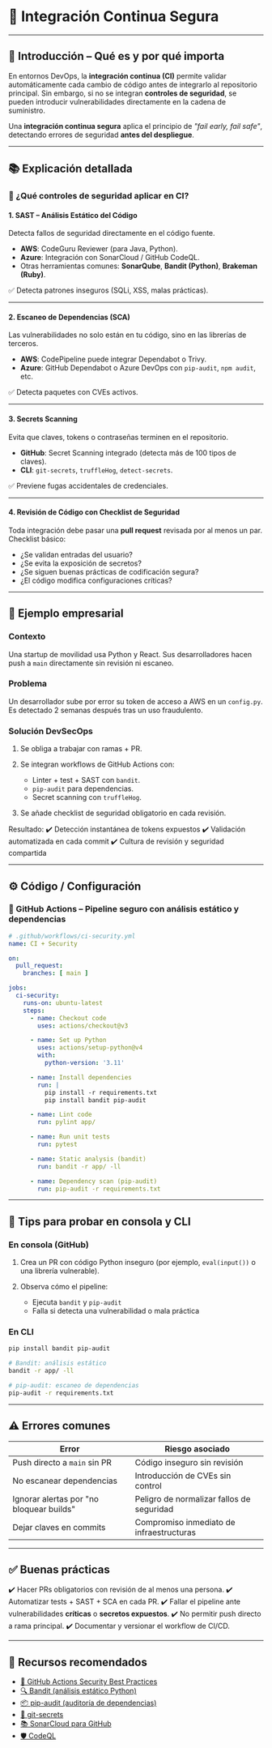 # 🔄 Integración Continua Segura

---

## 🧭 Introducción – Qué es y por qué importa

En entornos DevOps, la **integración continua (CI)** permite validar automáticamente cada cambio de código antes de integrarlo al repositorio principal.
Sin embargo, si no se integran **controles de seguridad**, se pueden introducir vulnerabilidades directamente en la cadena de suministro.

Una **integración continua segura** aplica el principio de *"fail early, fail safe"*, detectando errores de seguridad **antes del despliegue**.

---

## 📚 Explicación detallada

### 🧪 ¿Qué controles de seguridad aplicar en CI?

#### 1. **SAST – Análisis Estático del Código**

Detecta fallos de seguridad directamente en el código fuente.

* **AWS**: CodeGuru Reviewer (para Java, Python).
* **Azure**: Integración con SonarCloud / GitHub CodeQL.
* Otras herramientas comunes: **SonarQube**, **Bandit (Python)**, **Brakeman (Ruby)**.

✅ Detecta patrones inseguros (SQLi, XSS, malas prácticas).

---

#### 2. **Escaneo de Dependencias (SCA)**

Las vulnerabilidades no solo están en tu código, sino en las librerías de terceros.

* **AWS**: CodePipeline puede integrar Dependabot o Trivy.
* **Azure**: GitHub Dependabot o Azure DevOps con `pip-audit`, `npm audit`, etc.

✅ Detecta paquetes con CVEs activos.

---

#### 3. **Secrets Scanning**

Evita que claves, tokens o contraseñas terminen en el repositorio.

* **GitHub**: Secret Scanning integrado (detecta más de 100 tipos de claves).
* **CLI**: `git-secrets`, `truffleHog`, `detect-secrets`.

✅ Previene fugas accidentales de credenciales.

---

#### 4. **Revisión de Código con Checklist de Seguridad**

Toda integración debe pasar una **pull request** revisada por al menos un par.
Checklist básico:

* ¿Se validan entradas del usuario?
* ¿Se evita la exposición de secretos?
* ¿Se siguen buenas prácticas de codificación segura?
* ¿El código modifica configuraciones críticas?

---

## 💼 Ejemplo empresarial

### Contexto

Una startup de movilidad usa Python y React. Sus desarrolladores hacen push a `main` directamente sin revisión ni escaneo.

### Problema

Un desarrollador sube por error su token de acceso a AWS en un `config.py`. Es detectado 2 semanas después tras un uso fraudulento.

### Solución DevSecOps

1. Se obliga a trabajar con ramas + PR.
2. Se integran workflows de GitHub Actions con:

   * Linter + test + SAST con `bandit`.
   * `pip-audit` para dependencias.
   * Secret scanning con `truffleHog`.
3. Se añade checklist de seguridad obligatorio en cada revisión.

Resultado:
✔️ Detección instantánea de tokens expuestos
✔️ Validación automatizada en cada commit
✔️ Cultura de revisión y seguridad compartida

---

## ⚙️ Código / Configuración

### 🔐 GitHub Actions – Pipeline seguro con análisis estático y dependencias

```yaml
# .github/workflows/ci-security.yml
name: CI + Security

on:
  pull_request:
    branches: [ main ]

jobs:
  ci-security:
    runs-on: ubuntu-latest
    steps:
      - name: Checkout code
        uses: actions/checkout@v3

      - name: Set up Python
        uses: actions/setup-python@v4
        with:
          python-version: '3.11'

      - name: Install dependencies
        run: |
          pip install -r requirements.txt
          pip install bandit pip-audit

      - name: Lint code
        run: pylint app/

      - name: Run unit tests
        run: pytest

      - name: Static analysis (bandit)
        run: bandit -r app/ -ll

      - name: Dependency scan (pip-audit)
        run: pip-audit -r requirements.txt
```

---

## 🧪 Tips para probar en consola y CLI

### En consola (GitHub)

1. Crea un PR con código Python inseguro (por ejemplo, `eval(input())` o una librería vulnerable).
2. Observa cómo el pipeline:

   * Ejecuta `bandit` y `pip-audit`
   * Falla si detecta una vulnerabilidad o mala práctica

### En CLI

```bash
pip install bandit pip-audit

# Bandit: análisis estático
bandit -r app/ -ll

# pip-audit: escaneo de dependencias
pip-audit -r requirements.txt
```

---

## ⚠️ Errores comunes

| Error                                    | Riesgo asociado                           |
| ---------------------------------------- | ----------------------------------------- |
| Push directo a `main` sin PR             | Código inseguro sin revisión              |
| No escanear dependencias                 | Introducción de CVEs sin control          |
| Ignorar alertas por "no bloquear builds" | Peligro de normalizar fallos de seguridad |
| Dejar claves en commits                  | Compromiso inmediato de infraestructuras  |

---

## ✅ Buenas prácticas

✔️ Hacer PRs obligatorios con revisión de al menos una persona.
✔️ Automatizar tests + SAST + SCA en cada PR.
✔️ Fallar el pipeline ante vulnerabilidades **críticas** o **secretos expuestos**.
✔️ No permitir push directo a rama principal.
✔️ Documentar y versionar el workflow de CI/CD.

---

## 🔗 Recursos recomendados

* [📘 GitHub Actions Security Best Practices](https://docs.github.com/en/actions/security-guides/security-hardening-for-github-actions)
* [🔍 Bandit (análisis estático Python)](https://bandit.readthedocs.io/)
* [📦 pip-audit (auditoría de dependencias)](https://github.com/pypa/pip-audit)
* [🔐 git-secrets](https://github.com/awslabs/git-secrets)
* [📚 SonarCloud para GitHub](https://sonarcloud.io/documentation/integrations/github/)
* [🛡️ CodeQL](https://codeql.github.com/docs/)